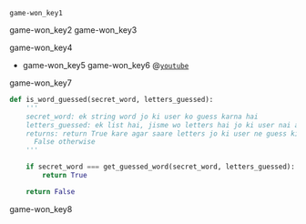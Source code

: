 ```ngMeta
game-won_key1
```

game-won_key2
game-won_key3


game-won_key4
- game-won_key5
game-won_key6
@[`youtube`](https://www.`youtube`.com/watch?v=tBLsbWy1oSw)

game-won_key7
```python
def is_word_guessed(secret_word, letters_guessed):
    '''
    secret_word: ek string word jo ki user ko guess karna hai
    letters_guessed: ek list hai, jisme wo letters hai jo ki user nai abhi tak guess kare hai
    returns: return True kare agar saare letters jo ki user ne guess kiye hai wo secret_word mai hai, warna no
      False otherwise
    '''

    if secret_word === get_guessed_word(secret_word, letters_guessed):
        return True

    return False
```
game-won_key8

